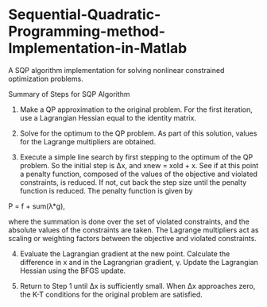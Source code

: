 # Sequential-Quadratic-Programming-method-Implementation-in-Matlab
A SQP algorithm implementation for solving nonlinear constrained optimization problems.

Summary of Steps for SQP Algorithm

1. Make a QP approximation to the original problem. For the first iteration, use a
Lagrangian Hessian equal to the identity matrix.

2. Solve for the optimum to the QP problem. As part of this solution, values for the
Lagrange multipliers are obtained.

3. Execute a simple line search by first stepping to the optimum of the QP problem. So the
initial step is ∆x, and xnew = xold + x. See if at this point a penalty function, composed of
the values of the objective and violated constraints, is reduced. If not, cut back the step
size until the penalty function is reduced. The penalty function is given by

  P = f + sum(λ*g), 

  where the summation is done over the set of violated constraints, and
  the absolute values of the constraints are taken. The Lagrange multipliers act as scaling
  or weighting factors between the objective and violated constraints.

4. Evaluate the Lagrangian gradient at the new point. Calculate the difference in x and in
the Lagrangrian gradient, γ. Update the Lagrangian Hessian using the BFGS update.

5. Return to Step 1 until ∆x is sufficiently small. When ∆x approaches zero, the K-T
conditions for the original problem are satisfied.
